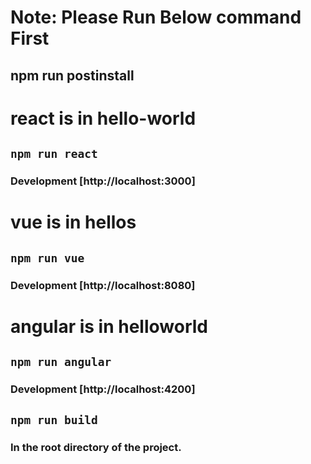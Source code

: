 # Note: Please Run Below command First

## npm run postinstall

# react is in hello-world

## `npm run react`

### Development [http://localhost:3000]

# vue is in hellos

## `npm run vue`

### Development [http://localhost:8080]

# angular is in helloworld

## `npm run angular`

### Development [http://localhost:4200]

## `npm run build` 
### In the root directory of the project.
